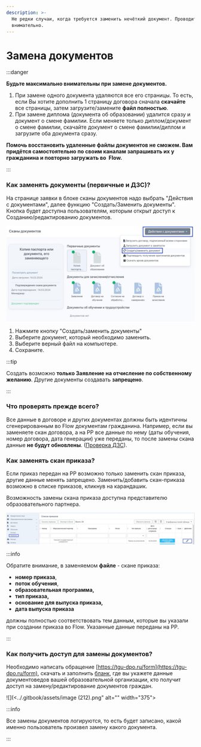 ```yaml
---
description: >-
  Не редки случаи, когда требуется заменить нечёткий документ. Проводите замену
  внимательно.
---
```


# Замена документов

:::danger

**Будьте максимально внимательны при замене документов.**

1. При замене одного документа удаляются все его страницы. То есть, если Вы хотите дополнить 1 страницу договора сначала **скачайте** все страницы, затем загрузите/замените **файл полностью**.
2. При замене диплома (документа об образовании) удалится сразу и документ о смене фамилии. Если меняете только диплом/документ о смене фамилии, скачайте документ о смене фамилии/диплом и загрузите оба документа сразу.

**Помочь восстановить удаленные файлы документов не сможем. Вам придётся самостоятельно по своим каналам запрашивать их у гражданина и повторно загружать во  Flow.**

:::

### Как заменять документы (первичные и ДЗС)?

На странице заявки в блоке сканы документов надо выбрать "Действия с документами", далее функцию "Создать/Заменить документы". Кнопка будет доступна пользователям, которым открыт доступ к Созданию/редактированию документов.

![](<../.gitbook/assets/photo_2024-04-26 15.04.39.jpeg>)

1. Нажмите кнопку "Создать/заменить документы"
2. Выберите документ, который необходимо заменить.
3. Выберите верный файл на компьютере.
4. Сохраните.

:::tip

Создать возможно **только Заявление на отчисление по собственному желанию**. Другие документы создавать **запрещено**.

:::

### Что проверять прежде всего?

Все данные в договоре и других документах должны быть идентичны сгенерированным  во Flow документам гражданина. Например, если вы заменяете скан договора, а на РР все данные по нему (даты обучения, номер договора, дата генерации) уже переданы, то после замены скана данные **не будут обновлены**. ([Проверка ДЗС](proverka-dokumentov/)).

### Как заменять скан приказа?

Если приказ передан на РР возможно только заменить скан приказа, другие данные менять запрещено. Заменить/добавить скан-приказа возможно в списке приказов, кликнув на карандашик.

Возможность замены скана приказа  доступна представителю образовательного партнера.

![](<../.gitbook/assets/photo_2024-04-26 15.06.07.jpeg>)

:::info

Обратите внимание, в заменяемом **файле** - скане приказа:

* **номер приказа**,
* **поток обучения**,
* **образовательная программа,**
* **тип приказа,**
* **основание для выпуска приказа,**
* **дата выпуска приказа**

должны полностью соответствовать тем данным, которые вы указали при создании приказа во Flow. Указанные данные переданы на РР.

:::

### Как получить доступ для замены документов?

Необходимо написать обращение [https://tgu-dpo.ru/form](https://tgu-dpo.ru/form), скачать и заполнить [бланк](https://docs.google.com/document/d/1lU2tVwDKBB_V_Dv718ETFPNbllp5j0CY/edit?usp=sharing\&ouid=114670627208098431049\&rtpof=true\&sd=true), где вы укажете данные документоведов вашей образовательной организации, кто получит доступ на замену/редактирование документов граждан.

![](<../.gitbook/assets/image (212).png" alt="" width="375"><figcaption></figcaption></figure>

:::info

Все замены документов логируются, то есть будет записано, какой именно пользователь произвел замену какого документа.

:::
